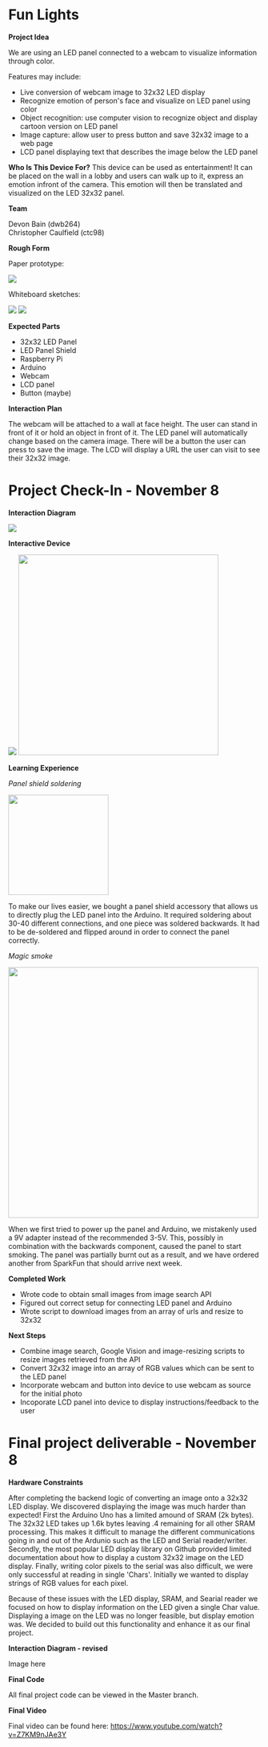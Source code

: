 # Fun Lights

**Project Idea**

We are using an LED panel connected to a webcam to visualize information through color.

Features may include:
* Live conversion of webcam image to 32x32 LED display
* Recognize emotion of person's face and visualize on LED panel using color
* Object recognition: use computer vision to recognize object and display cartoon version on LED panel
* Image capture: allow user to press button and save 32x32 image to a web page
* LCD panel displaying text that describes the image below the LED panel

**Who Is This Device For?**
This device can be used as entertainment! It can be placed on the wall in a lobby and users can walk up to it, express an emotion infront of the camera. This emotion will then be translated and visualized on the LED 32x32 panel.

**Team**

Devon Bain (dwb264)<br>
Christopher Caulfield (ctc98)

**Rough Form**

Paper prototype:

<img src='img/paperprototype.gif'>

Whiteboard sketches:

<img src='img/whiteboard1.JPG'>

<img src='img/whiteboard2.JPG'>

**Expected Parts**

* 32x32 LED Panel
* LED Panel Shield
* Raspberry Pi
* Arduino
* Webcam
* LCD panel
* Button (maybe)

**Interaction Plan**

The webcam will be attached to a wall at face height. The user can stand in front of it or hold an object in front of it. The LED panel will automatically change based on the camera image. There will be a button the user can press to save the image. The LCD will display a URL the user can visit to see their 32x32 image.

# Project Check-In - November 8

**Interaction Diagram**

<img src="img/flow diagram.png">

**Interactive Device**

<img src="img/panel.gif">

<img src="img/panel-back.JPG" width=400>

**Learning Experience**

*Panel shield soldering*

<img src="https://cdn.sparkfun.com//assets/parts/1/2/9/4/4/14721-RGB_Panel_Shield-01.jpg" width="200">

To make our lives easier, we bought a panel shield accessory that allows us to directly plug the LED panel into the Arduino. It required soldering about 30-40 different connections, and one piece was soldered backwards. It had to be de-soldered and flipped around in order to connect the panel correctly.

*Magic smoke*

<img src="https://i.imgur.com/PrfLmPY.png" width="500">

When we first tried to power up the panel and Arduino, we mistakenly used a 9V adapter instead of the recommended 3-5V. This, possibly in combination with the backwards component, caused the panel to start smoking. The panel was partially burnt out as a result, and we have ordered another from SparkFun that should arrive next week.

**Completed Work**

* Wrote code to obtain small images from image search API
* Figured out correct setup for connecting LED panel and Arduino
* Wrote script to download images from an array of urls and resize to 32x32

**Next Steps**

* Combine image search, Google Vision and image-resizing scripts to resize images retrieved from the API
* Convert 32x32 image into an array of RGB values which can be sent to the LED panel
* Incorporate webcam and button into device to use webcam as source for the initial photo
* Incoporate LCD panel into device to display instructions/feedback to the user

# Final project deliverable - November 8

**Hardware Constraints**

After completing the backend logic of converting an image onto a 32x32 LED display. We discovered displaying the image was much harder than expected! First the Arduino Uno has a limited amound of SRAM (2k bytes). The 32x32 LED takes up 1.6k bytes leaving .4 remaining for all other SRAM processing. This makes it difficult to manage the different communications going in and out of the Ardunio such as the LED and Serial reader/writer. Secondly, the most popular LED display library on Github provided limited documentation about how to display a custom 32x32 image on the LED display. Finally, writing color pixels to the serial was also difficult, we were only successful at reading in single 'Chars'. Initially we wanted to display strings of RGB values for each pixel.

Because of these issues with the LED display, SRAM, and Searial reader we focused on how to display information on the LED given a single Char value. Displaying a image on the LED was no longer feasible, but display emotion was. We decided to build out this functionality and enhance it as our final project.

**Interaction Diagram - revised**

Image here

**Final Code**

All final project code can be viewed in the Master branch. 

**Final Video**

Final video can be found here: https://www.youtube.com/watch?v=Z7KM9nJAe3Y

